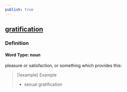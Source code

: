 ```yaml
---
publish: true
---
```


## [gratification](https://dictionary.cambridge.org/dictionary/english/gratification)

### Definition
#### Word Type: noun
pleasure or satisfaction, or something which provides this:

>[!example] Example
> - sexual gratification
